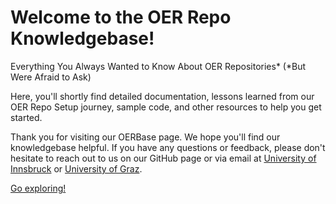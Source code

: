 # Welcome to the OER Repo Knowledgebase!

Everything You Always Wanted to Know About OER Repositories* (*But Were Afraid to Ask) 

Here, you'll shortly find detailed documentation, lessons learned from our OER Repo Setup journey, sample code, and other resources to help you get started.

Thank you for visiting our OERBase page. We hope you'll find our knowledgebase helpful. If you have any questions or feedback, please don't hesitate to reach out to us on our GitHub page or via email at [University of Innsbruck](mailto:oer@uibk.ac.at) or [University of Graz](mailto:oer@uni-graz.at).

[Go exploring!](knowledgebase/knowledgebase) 
